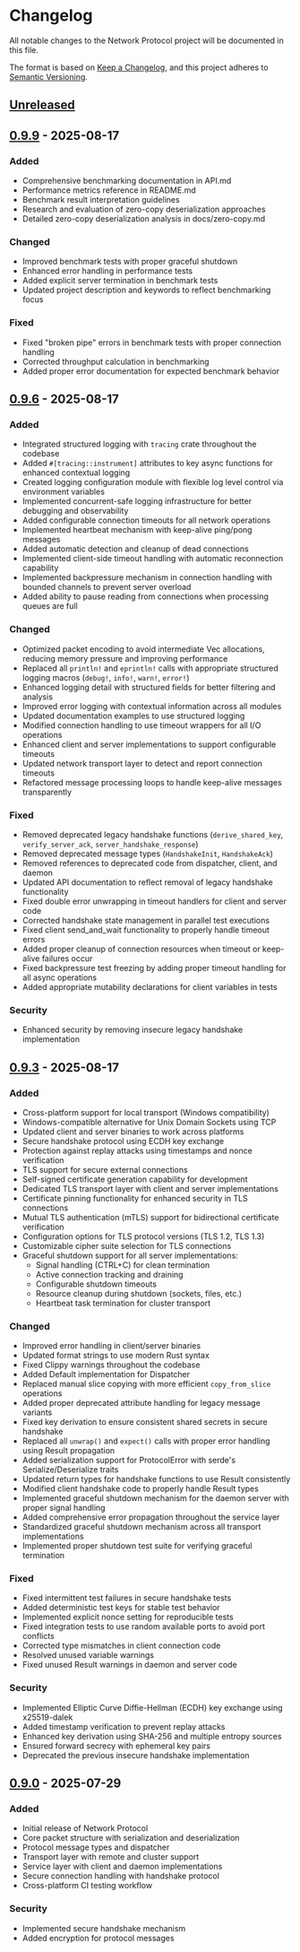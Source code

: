 # Changelog

All notable changes to the Network Protocol project will be documented in this file.

The format is based on [Keep a Changelog](https://keepachangelog.com/en/1.0.0/),
and this project adheres to [Semantic Versioning](https://semver.org/spec/v2.0.0.html).

## [Unreleased]


## [0.9.9] - 2025-08-17

### Added
- Comprehensive benchmarking documentation in API.md
- Performance metrics reference in README.md
- Benchmark result interpretation guidelines
- Research and evaluation of zero-copy deserialization approaches
- Detailed zero-copy deserialization analysis in docs/zero-copy.md

### Changed
- Improved benchmark tests with proper graceful shutdown
- Enhanced error handling in performance tests
- Added explicit server termination in benchmark tests
- Updated project description and keywords to reflect benchmarking focus

### Fixed
- Fixed "broken pipe" errors in benchmark tests with proper connection handling
- Corrected throughput calculation in benchmarking
- Added proper error documentation for expected benchmark behavior


## [0.9.6] - 2025-08-17

### Added
- Integrated structured logging with `tracing` crate throughout the codebase
- Added `#[tracing::instrument]` attributes to key async functions for enhanced contextual logging
- Created logging configuration module with flexible log level control via environment variables
- Implemented concurrent-safe logging infrastructure for better debugging and observability
- Added configurable connection timeouts for all network operations
- Implemented heartbeat mechanism with keep-alive ping/pong messages
- Added automatic detection and cleanup of dead connections
- Implemented client-side timeout handling with automatic reconnection capability
- Implemented backpressure mechanism in connection handling with bounded channels to prevent server overload
- Added ability to pause reading from connections when processing queues are full

### Changed
- Optimized packet encoding to avoid intermediate Vec<u8> allocations, reducing memory pressure and improving performance
- Replaced all `println!` and `eprintln!` calls with appropriate structured logging macros (`debug!`, `info!`, `warn!`, `error!`)
- Enhanced logging detail with structured fields for better filtering and analysis
- Improved error logging with contextual information across all modules
- Updated documentation examples to use structured logging
- Modified connection handling to use timeout wrappers for all I/O operations
- Enhanced client and server implementations to support configurable timeouts
- Updated network transport layer to detect and report connection timeouts
- Refactored message processing loops to handle keep-alive messages transparently

### Fixed
- Removed deprecated legacy handshake functions (`derive_shared_key`, `verify_server_ack`, `server_handshake_response`)
- Removed deprecated message types (`HandshakeInit`, `HandshakeAck`)
- Removed references to deprecated code from dispatcher, client, and daemon
- Updated API documentation to reflect removal of legacy handshake functionality
- Fixed double error unwrapping in timeout handlers for client and server code
- Corrected handshake state management in parallel test executions
- Fixed client send_and_wait functionality to properly handle timeout errors
- Added proper cleanup of connection resources when timeout or keep-alive failures occur
- Fixed backpressure test freezing by adding proper timeout handling for all async operations
- Added appropriate mutability declarations for client variables in tests

### Security
- Enhanced security by removing insecure legacy handshake implementation


## [0.9.3] - 2025-08-17

### Added
- Cross-platform support for local transport (Windows compatibility)
- Windows-compatible alternative for Unix Domain Sockets using TCP
- Updated client and server binaries to work across platforms
- Secure handshake protocol using ECDH key exchange
- Protection against replay attacks using timestamps and nonce verification
- TLS support for secure external connections
- Self-signed certificate generation capability for development
- Dedicated TLS transport layer with client and server implementations
- Certificate pinning functionality for enhanced security in TLS connections
- Mutual TLS authentication (mTLS) support for bidirectional certificate verification
- Configuration options for TLS protocol versions (TLS 1.2, TLS 1.3)
- Customizable cipher suite selection for TLS connections
- Graceful shutdown support for all server implementations:
  - Signal handling (CTRL+C) for clean termination
  - Active connection tracking and draining
  - Configurable shutdown timeouts
  - Resource cleanup during shutdown (sockets, files, etc.)
  - Heartbeat task termination for cluster transport

### Changed
- Improved error handling in client/server binaries
- Updated format strings to use modern Rust syntax
- Fixed Clippy warnings throughout the codebase
- Added Default implementation for Dispatcher
- Replaced manual slice copying with more efficient `copy_from_slice` operations
- Added proper deprecated attribute handling for legacy message variants
- Fixed key derivation to ensure consistent shared secrets in secure handshake
- Replaced all `unwrap()` and `expect()` calls with proper error handling using Result propagation
- Added serialization support for ProtocolError with serde's Serialize/Deserialize traits
- Updated return types for handshake functions to use Result consistently
- Modified client handshake code to properly handle Result types
- Implemented graceful shutdown mechanism for the daemon server with proper signal handling
- Added comprehensive error propagation throughout the service layer
- Standardized graceful shutdown mechanism across all transport implementations
- Implemented proper shutdown test suite for verifying graceful termination

### Fixed
- Fixed intermittent test failures in secure handshake tests
- Added deterministic test keys for stable test behavior
- Implemented explicit nonce setting for reproducible tests
- Fixed integration tests to use random available ports to avoid port conflicts
- Corrected type mismatches in client connection code
- Resolved unused variable warnings
- Fixed unused Result warnings in daemon and server code

### Security
- Implemented Elliptic Curve Diffie-Hellman (ECDH) key exchange using x25519-dalek
- Added timestamp verification to prevent replay attacks
- Enhanced key derivation using SHA-256 and multiple entropy sources
- Ensured forward secrecy with ephemeral key pairs
- Deprecated the previous insecure handshake implementation



## [0.9.0] - 2025-07-29

### Added
- Initial release of Network Protocol
- Core packet structure with serialization and deserialization
- Protocol message types and dispatcher
- Transport layer with remote and cluster support
- Service layer with client and daemon implementations
- Secure connection handling with handshake protocol
- Cross-platform CI testing workflow

### Security
- Implemented secure handshake mechanism
- Added encryption for protocol messages

[Unreleased]: https://github.com/jamesgober/network-protocol/compare/0.9.0...HEAD
[1.0.0]: https://github.com/jamesgober/network-protocol/compare/v0.9.9...v1.0.0
[0.9.9]: https://github.com/jamesgober/network-protocol/compare/v0.9.6...v0.9.9
[0.9.6]: https://github.com/jamesgober/network-protocol/compare/v0.9.3...v0.9.6
[0.9.3]: https://github.com/jamesgober/network-protocol/compare/0.9.0...v0.9.3
[0.9.0]: https://github.com/jamesgober/network-protocol/releases/tag/0.9.0